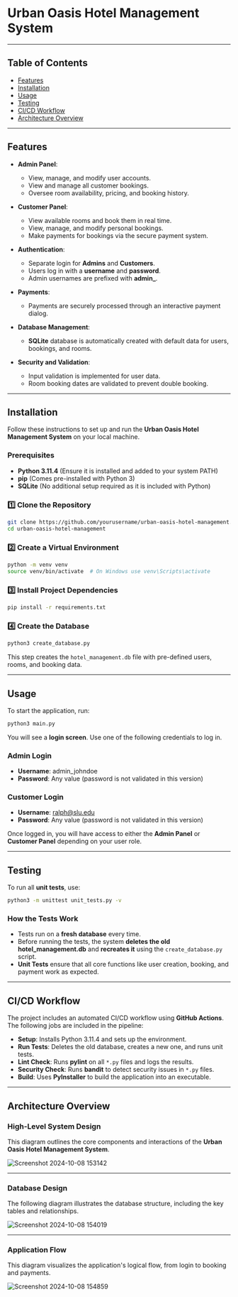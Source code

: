 # **Urban Oasis Hotel Management System**

---

## **Table of Contents**
- [Features](#features)
- [Installation](#installation)
- [Usage](#usage)
- [Testing](#testing)
- [CI/CD Workflow](#cicd-workflow)
- [Architecture Overview](#architecture-overview)

---

## **Features**
- **Admin Panel**: 
  - View, manage, and modify user accounts.
  - View and manage all customer bookings.
  - Oversee room availability, pricing, and booking history.
  
- **Customer Panel**: 
  - View available rooms and book them in real time.
  - View, manage, and modify personal bookings.
  - Make payments for bookings via the secure payment system.

- **Authentication**: 
  - Separate login for **Admins** and **Customers**.
  - Users log in with a **username** and **password**.
  - Admin usernames are prefixed with **admin_**.

- **Payments**:
  - Payments are securely processed through an interactive payment dialog.
  
- **Database Management**:
  - **SQLite** database is automatically created with default data for users, bookings, and rooms.

- **Security and Validation**:
  - Input validation is implemented for user data.
  - Room booking dates are validated to prevent double booking.

---

## **Installation**
Follow these instructions to set up and run the **Urban Oasis Hotel Management System** on your local machine.

### **Prerequisites**
- **Python 3.11.4** (Ensure it is installed and added to your system PATH)
- **pip** (Comes pre-installed with Python 3)
- **SQLite** (No additional setup required as it is included with Python)

### **1️⃣ Clone the Repository**
```bash
git clone https://github.com/yourusername/urban-oasis-hotel-management.git
cd urban-oasis-hotel-management
```

### **2️⃣ Create a Virtual Environment**
```bash
python -m venv venv
source venv/bin/activate  # On Windows use venv\Scripts\activate
```

### **3️⃣ Install Project Dependencies**
```bash
pip install -r requirements.txt
```

### **4️⃣ Create the Database**
```bash
python3 create_database.py
```

This step creates the `hotel_management.db` file with pre-defined users, rooms, and booking data.

---

## **Usage**
To start the application, run:
```bash
python3 main.py
```

You will see a **login screen**. Use one of the following credentials to log in.

### **Admin Login**
- **Username**: admin_johndoe
- **Password**: Any value (password is not validated in this version)

### **Customer Login**
- **Username**: ralph@slu.edu
- **Password**: Any value (password is not validated in this version)

Once logged in, you will have access to either the **Admin Panel** or **Customer Panel** depending on your user role.

---

## **Testing**
To run all **unit tests**, use:
```bash
python3 -m unittest unit_tests.py -v
```

### **How the Tests Work**
- Tests run on a **fresh database** every time.
- Before running the tests, the system **deletes the old hotel_management.db** and **recreates it** using the `create_database.py` script.
- **Unit Tests** ensure that all core functions like user creation, booking, and payment work as expected.

---

## **CI/CD Workflow**
The project includes an automated CI/CD workflow using **GitHub Actions**. The following jobs are included in the pipeline:

- **Setup**: Installs Python 3.11.4 and sets up the environment.
- **Run Tests**: Deletes the old database, creates a new one, and runs unit tests.
- **Lint Check**: Runs **pylint** on all `*.py` files and logs the results.
- **Security Check**: Runs **bandit** to detect security issues in `*.py` files.
- **Build**: Uses **PyInstaller** to build the application into an executable.

---

## **Architecture Overview**

### **High-Level System Design**
This diagram outlines the core components and interactions of the **Urban Oasis Hotel Management System**.

![Screenshot 2024-10-08 153142](https://github.com/user-attachments/assets/fd4d9177-b32f-4dd6-a6f1-6234c9c97e3d)

---

### **Database Design**
The following diagram illustrates the database structure, including the key tables and relationships.

![Screenshot 2024-10-08 154019](https://github.com/user-attachments/assets/6e628204-d9b6-4c39-b50c-2b87abc4b761)

---

### **Application Flow**
This diagram visualizes the application's logical flow, from login to booking and payments.

![Screenshot 2024-10-08 154859](https://github.com/user-attachments/assets/a7d6a149-ce5a-4eee-ab6f-b25849e1940f)
```
